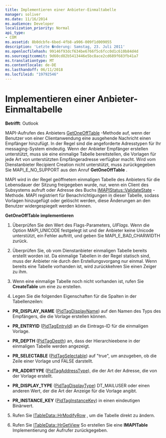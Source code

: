 ```yaml
---
title: Implementieren einer Anbieter-Einmaltabelle
manager: soliver
ms.date: 11/16/2014
ms.audience: Developer
localization_priority: Normal
api_type:
- COM
ms.assetid: 8b0dcbfe-6bed-4fb8-a906-009f1d009055
description: 'Letzte �nderung: Samstag, 23. Juli 2011'
ms.openlocfilehash: 99146f93dcf634be6766f5c6fcc0d1c610b84d4d
ms.sourcegitcommit: 9d60cd82b5413446e5bc8ace2cd689f683fb41a7
ms.translationtype: MT
ms.contentlocale: de-DE
ms.lasthandoff: 06/11/2018
ms.locfileid: "19792546"
---
```

# <a name="implementing-a-provider-one-off-table"></a>Implementieren einer Anbieter-Einmaltabelle

  
  
**Betrifft**: Outlook 
  
MAPI-Aufrufen des Anbieters [GetOneOffTable](iablogon-getoneofftable.md) -Methode auf, wenn der Benutzer von einer Clientanwendung eine ausgehende Nachricht einen Empfänger hinzufügt. In der Regel sind die angeforderte Adresstypen für Ihr messaging-System eindeutig. Wenn der Anbieter Empfänger erstellen unterstützt, muss sie eine einmalige Tabelle bereitstellen, die Vorlagen für jede Art von unterstützten Empfängeradresse verfügbar macht. Wird vom Dienstanbieter Recipient Creation nicht unterstützt, muss zurückgegeben Sie MAPI_E_NO_SUPPORT aus den Anruf **GetOneOffTable** . 
  
MAPI wird in der Regel geöffnetem einmaligen Tabelle des Anbieters für die Lebensdauer der Sitzung freigegeben wurde, nur, wenn ein Client des Subsystems aufruft oder Adresse des Buchs [IMAPIStatus::ValidateState](imapistatus-validatestate.md) -Methode. MAPI registriert für Benachrichtigungen in dieser Tabelle, sodass Vorlagen hinzugefügt oder gelöscht werden, diese Änderungen an den Benutzer widergespiegelt werden können. 
  
 **GetOneOffTable implementieren**
  
1. Überprüfen Sie den Wert des Flags-Parameters, _UlFlags_. Wenn die Option MAPI_UNICODE festgelegt ist und der Anbieter keine Unicode unterstützt, ein Fehler auftritt, und geben Sie MAPI_E_BAD_CHARWIDTH zurück. 
    
2. Überprüfen Sie, ob vom Dienstanbieter einmaligen Tabelle bereits erstellt worden ist. Da einmalige Tabellen in der Regel statisch sind, muss der Anbieter nie durch den Erstellungsvorgang nur einmal. Wenn bereits eine Tabelle vorhanden ist, wird zurückkehren Sie einen Zeiger zu ihm. 
    
3. Wenn eine einmalige Tabelle noch nicht vorhanden ist, rufen Sie **CreateTable** um eine zu erstellen. 
    
4. Legen Sie die folgenden Eigenschaften für die Spalten in der Tabellenzeilen:
    
  - **PR_DISPLAY_NAME** ([PidTagDisplayName](pidtagdisplayname-canonical-property.md)) auf den Namen des Typs des Empfängers, die die Vorlage erstellen können. 
    
  - **PR_ENTRYID** ([PidTagEntryId](pidtagentryid-canonical-property.md)) an die Eintrags-ID für die einmaligen Vorlage.
    
  - **PR_DEPTH** ([PidTagDepth](pidtagdepth-canonical-property.md)) an, dass der Hierarchieebene in der einmaligen Tabelle werden angezeigt.
    
  - **PR_SELECTABLE** ([PidTagSelectable](pidtagselectable-canonical-property.md)) auf "true", um anzugeben, ob die Zeile einer Vorlage und FALSE darstellt.
    
  - **PR_ADDRTYPE** ([PidTagAddressType](pidtagaddresstype-canonical-property.md)), die der Art der Adresse, die von der Vorlage erstellt.
    
  - **PR_DISPLAY_TYPE** ([PidTagDisplayType](pidtagdisplaytype-canonical-property.md)) DT_MAILUSER oder einen anderen Wert, der die Art der Anzeige für die Vorlage angibt.
    
  - **PR_INSTANCE_KEY** ([PidTagInstanceKey](pidtaginstancekey-canonical-property.md)) in einen eindeutigen Binärwert. 
    
5. Rufen Sie [ITableData::HrModifyRow](itabledata-hrmodifyrow.md) , um die Tabelle direkt zu ändern. 
    
6. Rufen Sie [ITableData::HrGetView](itabledata-hrgetview.md) So erstellen Sie eine **IMAPITable** Implementierung der Aufrufer zurückgegeben. 
    

